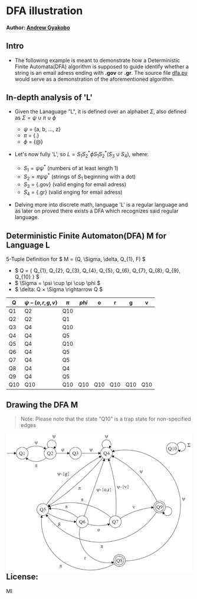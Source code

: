 # DFA illustration

#### Author: [Andrew Gyakobo](https://github.com/Gyakobo)

## Intro
* The following example is meant to demonstrate how a Deterministic Finite Automata(DFA) algorithm is supposed to guide identify whether a string is an email adress ending with **.gov** or **.gr**. The source file [dfa.py](https://github.com/Gyakobo/Recognizing_an_email_adress_with_DFA/blob/main/dfa.py) would serve as a demonstration of the aforementioned algorithm.

## In-depth analysis of 'L'
* Given the Lanaguage "L", it is defined over an alphabet $\Sigma$, also defined as $\Sigma = \psi \cup \pi \cup \phi$

    * $\psi$ = {a, b, ..., z} 
    * $\pi$ = {.} 
    * $\phi$ = {@} 

* Let's now fully 'L', so $L = S_{1}S_{2}^* \phi S_{1}S_{2}^*(S_{3} \cup S_{4})$, where: 

    * $S_{1} = \psi \psi^*$ (numbers of at least length 1)
    * $S_{2} = \pi \psi \psi^*$ (strings of $S_{1}$ beginning with a dot)
    * $S_{3}$ = {.gov} (valid enging for email adress)
    * $S_{4}$ = {.gr} (valid enging for email adress)

* Delving more into discrete math, language 'L' is a regular language and as later on proved there exists a DFA which recognizes said regular language. 

## Deterministic Finite Automaton(DFA) M for Language L
5-Tuple Definition for $ M = (Q, \Sigma, \delta, Q_{1}, F) $

* $ Q = \{ Q_{1}, Q_{2}, Q_{3}, Q_{4}, Q_{5}, Q_{6}, Q_{7}, Q_{8}, Q_{9}, Q_{10} \} $
* $ \Sigma = \psi \cup \pi \cup \phi $
* $ \delta: Q × \Sigma \rightarrow Q $

| Q | $\psi-\{o,r,g,v\}$ | $\pi$ | $phi$| o | r | g | v |
|---|---|---|---|---|---|---|---|
| Q1  | Q2 | Q10 |   |   |   |   |  
| Q2  | Q2 | Q1 |   |   |   |   |
| Q3  | Q4 | Q10 |   |   |   |   |
| Q4  | Q4 | Q5 |   |   |   |   |
| Q5  | Q4 | Q10 |   |   |   |   |
| Q6  | Q4 | Q5 |   |   |   |   |
| Q7  | Q4 | Q5 |   |   |   |   |
| Q8  | Q4 | Q4 |   |   |   |   |
| Q9  | Q4 | Q5  |   |   |   |   |
| Q10 | Q10 | Q10 | Q10 | Q10 | Q10 | Q10 | Q10 |   


## Drawing the DFA M 

> Note: Please note that the state "Q10" is a trap state for non-specified edges

<img src="./assets/dfa_img.png" style="float: left; margin-right: 10px;">

## License:
MI